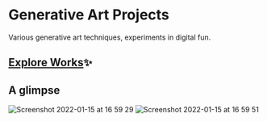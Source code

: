 # Generative Art Projects

Various generative art techniques, experiments in digital fun.

## [Explore Works](https://dvinubius-generative.vercel.app/)✨

## A glimpse

![Screenshot 2022-01-15 at 16 59 29](https://user-images.githubusercontent.com/32189942/149626414-ac29898c-f4ba-402f-ad41-87c2e3e82319.png)
![Screenshot 2022-01-15 at 16 59 51](https://user-images.githubusercontent.com/32189942/149626418-9a67ace5-a1ae-4278-9beb-12d7977cb3ff.png)

